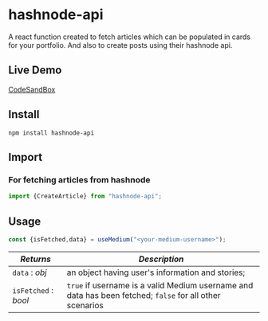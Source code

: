 # hashnode-api

A react function created to fetch articles which can be populated in cards for your portfolio.
And also to create posts using their hashnode api.

## Live Demo

[CodeSandBox](https://codesandbox.io/s/hashnode-api-g8s2b)

## Install

```
npm install hashnode-api
```

## Import

### For fetching articles from hashnode

```js
import {CreateArticle} from "hashnode-api";
```

## Usage

```js
const {isFetched,data} = useMedium("<your-medium-username>");
```

| _Returns_            | _Description_                                                                                            |
| -------------------- | -------------------------------------------------------------------------------------------------------- |
| `data` : _obj_       | an object having user's information and stories;                           |
| `isFetched` : _bool_ | `true` if username is a valid Medium username and data has been fetched; `false` for all other scenarios |